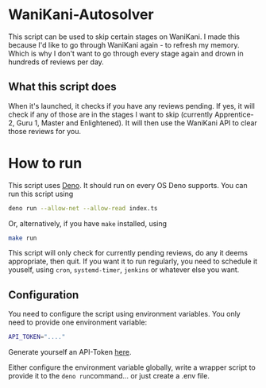 # WaniKani-Autosolver

This script can be used to skip certain stages on WaniKani.
I made this because I'd like to go through WaniKani again - to refresh my memory. Which is why I don't want to go through every stage again and drown in hundreds of reviews per day.

## What this script does
When it's launched, it checks if you have any reviews pending. If yes, it will check if any of those are in the stages I want to skip (currently Apprentice-2, Guru 1, Master and Enlightened).
It will then use the WaniKani API to clear those reviews for you.

# How to run
This script uses [Deno](https://deno.land/). It should run on every OS Deno supports.
You can run this script using
```bash
deno run --allow-net --allow-read index.ts
```

Or, alternatively, if you have `make` installed,  using 
```bash
make run
```

This script will only check for currently pending reviews, do any it deems appropriate, then quit. If you want it to run regularly, you need to schedule it youself, using `cron`, `systemd-timer`, `jenkins` or whatever else you want. 

## Configuration
You need to configure the script using environment variables. You only need to provide one environment variable:
```bash
API_TOKEN="...."
```

Generate yourself an API-Token [here](https://www.wanikani.com/settings/personal_access_tokens).

Either configure the environment variable globally, write a wrapper script to provide it to the `deno run`command... or just create a .env file.


